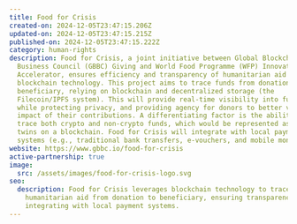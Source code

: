 ```yaml
---
title: Food for Crisis
created-on: 2024-12-05T23:47:15.206Z
updated-on: 2024-12-05T23:47:15.215Z
published-on: 2024-12-05T23:47:15.222Z
category: human-rights
description: Food for Crisis, a joint initiative between Global Blockchain
  Business Council (GBBC) Giving and World Food Programme (WFP) Innovation
  Accelerator, ensures efficiency and transparency of humanitarian aid through
  blockchain technology. This project aims to trace funds from donation to
  beneficiary, relying on blockchain and decentralized storage (the
  Filecoin/IPFS system). This will provide real-time visibility into fund flows,
  while protecting privacy, and providing agency for donors to better view the
  impact of their contributions. A differentiating factor is the ability to
  trace both crypto and non-crypto funds, which would be represented as digital
  twins on a blockchain. Food for Crisis will integrate with local payment
  systems (e.g., traditional bank transfers, e-vouchers, and mobile money).
website: https://www.gbbc.io/food-for-crisis
active-partnership: true
image:
  src: /assets/images/food-for-crisis-logo.svg
seo:
  description: Food for Crisis leverages blockchain technology to trace
    humanitarian aid from donation to beneficiary, ensuring transparency while
    integrating with local payment systems.
---
```

